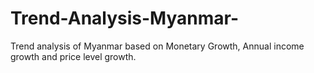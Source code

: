 # Trend-Analysis-Myanmar-
Trend analysis of Myanmar based on Monetary Growth, Annual income growth and price level growth.
